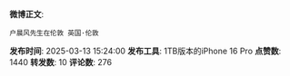 **微博正文**: 
```
户晨风先生在伦敦 英国·伦敦
```
**发布时间**: 2025-03-13 15:24:00
**发布工具**: 1TB版本的iPhone 16 Pro
**点赞数**: 1440
**转发数**: 10
**评论数**: 276

